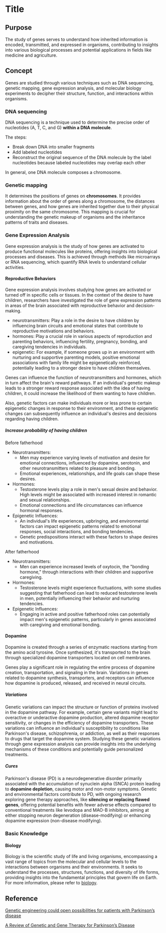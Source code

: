# Title

## Purpose

The study of genes serves to understand how inherited information is encoded, transmitted, and expressed in organisms, contributing to insights into various biological processes and potential applications in fields like medicine and agriculture.

## Concept

Genes are studied through various techniques such as DNA sequencing, genetic mapping, gene expression analysis, and molecular biology experiments to decipher their structure, function, and interactions within organisms.

### DNA sequencing

DNA sequencing is a technique used to determine the precise order of nucleotides (A, T, C, and G) **within a DNA molecule**.

The steps:

* Break down DNA into smaller fragments
* Add labeled nucleotides
* Reconstruct the original sequence of the DNA molecule by the label nucleotides because labeled nucleotides may overlap each other

In general, one DNA molecule composes a chromosome.

### Genetic mapping

It determines the positions of genes on **chromosomes**. It provides information about the order of genes along a chromosome, the distances between genes, and how genes are inherited together due to their physical proximity on the same chromosome. This mapping is crucial for understanding the genetic makeup of organisms and the inheritance patterns of traits and diseases.

### Gene Expression Analysis

Gene expression analysis is the study of how genes are activated to produce functional molecules like proteins, offering insights into biological processes and diseases. This is achieved through methods like microarrays or RNA sequencing, which quantify RNA levels to understand cellular activities.

#### Reproductive Behaviors

Gene expression analysis involves studying how genes are activated or turned off in specific cells or tissues. In the context of the desire to have children, researchers have investigated the role of gene expression patterns in areas of the brain associated with reproductive behavior and decision-making.

* neurotransmitters: Play a role in the desire to have children by influencing brain circuits and emotional states that contribute to reproductive motivations and behaviors.
* hormones: Play a crucial role in various aspects of reproduction and parenting behaviors, influencing fertility, pregnancy, bonding, and caregiving tendencies in individuals.
* epigenetic: For example, if someone grows up in an environment with nurturing and supportive parenting models, positive emotional associations with family life might be epigenetically reinforced, potentially leading to a stronger desire to have children themselves.

Genes can influence the function of neurotransmitters and hormones, which in turn affect the brain's reward pathways. If an individual's genetic makeup leads to a stronger reward response associated with the idea of having children, it could increase the likelihood of them wanting to have children.

Also, genetic factors can make individuals more or less prone to certain epigenetic changes in response to their environment, and these epigenetic changes can subsequently influence an individual's desires and decisions regarding having children.

##### Increase probability of having children

Before fatherhood

* Neurotransmitters:
  * Men may experience varying levels of motivation and desire for emotional connections, influenced by dopamine, serotonin, and other neurotransmitters related to pleasure and bonding.
  * Emotional experiences, relationships, and life goals can shape these desires.
* Hormones:
  * Testosterone levels play a role in men's sexual desire and behavior. High levels might be associated with increased interest in romantic and sexual relationships.
  * Emotional connections and life circumstances can influence hormonal responses.
* Epigenetic Influences:
  * An individual's life experiences, upbringing, and environmental factors can impact epigenetic patterns related to emotional responses, social interactions, and bonding tendencies.
  * Genetic predispositions interact with these factors to shape desires and motivations.

After fatherhood

* Neurotransmitters:
  * Men can experience increased levels of oxytocin, the "bonding hormone," through interactions with their children and supportive caregiving.
* Hormones:
  * Testosterone levels might experience fluctuations, with some studies suggesting that fatherhood can lead to reduced testosterone levels in men, potentially influencing their behavior and nurturing tendencies.
* Epigenetic Influences:
  * Engaging in active and positive fatherhood roles can potentially impact men's epigenetic patterns, particularly in genes associated with caregiving and emotional bonding.

#### Dopamine

Dopamine is created through a series of enzymatic reactions starting from the amino acid tyrosine. Once synthesized, it's transported to the brain through specialized dopamine transporters located on cell membranes.

Genes play a significant role in regulating the entire process of dopamine creation, transportation, and signaling in the brain. Variations in genes related to dopamine synthesis, transporters, and receptors can influence how dopamine is produced, released, and received in neural circuits.

##### Variations

Genetic variations can impact the structure or function of proteins involved in the dopamine pathway. For example, certain gene variants might lead to overactive or underactive dopamine production, altered dopamine receptor sensitivity, or changes in the efficiency of dopamine transporters. These variations can influence an individual's susceptibility to conditions like Parkinson's disease, schizophrenia, or addiction, as well as their responses to drugs that target the dopamine system. Studying these genetic variations through gene expression analysis can provide insights into the underlying mechanisms of these conditions and potentially guide personalized treatments.

##### Cures

Parkinson's disease (PD) is a neurodegenerative disorder primarily associated with the accumulation of synuclein alpha (SNCA) protein leading to **dopamine depletion**, causing motor and non-motor symptoms. Genetic and environmental factors contribute to PD, with ongoing research exploring gene therapy approaches, like **silencing or replacing flawed genes**, offering potential benefits with fewer adverse effects compared to conventional treatments like levodopa and MAO-B inhibitors, aiming at either stopping neuron degeneration (disease-modifying) or enhancing dopamine expression (non-disease modifying).

### Basic Knowledge

#### Biology

Biology is the scientific study of life and living organisms, encompassing a vast range of topics from the molecular and cellular levels to the interactions between organisms and their environments. It seeks to understand the processes, structures, functions, and diversity of life forms, providing insights into the fundamental principles that govern life on Earth. For more information, please refer to [biology](/blog/medicine/biology).

## Reference

[Genetic engineering could open possibilities for patients with Parkinson’s disease](https://www.news-medical.net/news/20190911/Genetic-engineering-could-open-possibilities-for-patients-with-Parkinsons-disease.aspx)

[A Review of Genetic and Gene Therapy for Parkinson’s Disease](https://www.ncbi.nlm.nih.gov/pmc/articles/PMC9991874/)
